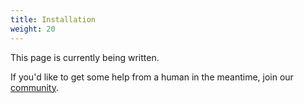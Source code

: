 ```yaml
---
title: Installation
weight: 20
---
```


This page is currently being written. 

If you'd like to get some help from a human in the meantime, join our [community](https://wp2static.com).
